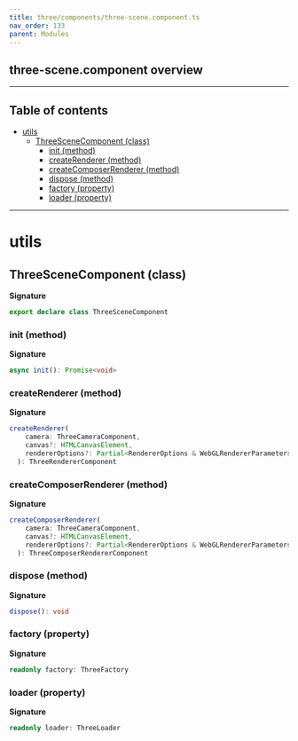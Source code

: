 ```yaml
---
title: three/components/three-scene.component.ts
nav_order: 133
parent: Modules
---
```


## three-scene.component overview

---

<h2 class="text-delta">Table of contents</h2>

- [utils](#utils)
  - [ThreeSceneComponent (class)](#threescenecomponent-class)
    - [init (method)](#init-method)
    - [createRenderer (method)](#createrenderer-method)
    - [createComposerRenderer (method)](#createcomposerrenderer-method)
    - [dispose (method)](#dispose-method)
    - [factory (property)](#factory-property)
    - [loader (property)](#loader-property)

---

# utils

## ThreeSceneComponent (class)

**Signature**

```ts
export declare class ThreeSceneComponent
```

### init (method)

**Signature**

```ts
async init(): Promise<void>
```

### createRenderer (method)

**Signature**

```ts
createRenderer(
    camera: ThreeCameraComponent,
    canvas?: HTMLCanvasElement,
    rendererOptions?: Partial<RendererOptions & WebGLRendererParameters>,
  ): ThreeRendererComponent
```

### createComposerRenderer (method)

**Signature**

```ts
createComposerRenderer(
    camera: ThreeCameraComponent,
    canvas?: HTMLCanvasElement,
    rendererOptions?: Partial<RendererOptions & WebGLRendererParameters>,
  ): ThreeComposerRendererComponent
```

### dispose (method)

**Signature**

```ts
dispose(): void
```

### factory (property)

**Signature**

```ts
readonly factory: ThreeFactory
```

### loader (property)

**Signature**

```ts
readonly loader: ThreeLoader
```
